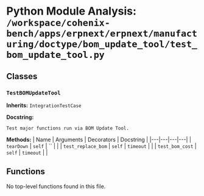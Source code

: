 # Python Module Analysis: `/workspace/cohenix-bench/apps/erpnext/erpnext/manufacturing/doctype/bom_update_tool/test_bom_update_tool.py`

## Classes

### `TestBOMUpdateTool`
**Inherits:** `IntegrationTestCase`


**Docstring:**
```
Test major functions run via BOM Update Tool.
```

**Methods:**
| Name | Arguments | Decorators | Docstring |
|---|---|---|---|
| `tearDown` | `self` | `` |  |
| `test_replace_bom` | `self` | `timeout` |  |
| `test_bom_cost` | `self` | `timeout` |  |





## Functions

No top-level functions found in this file.
